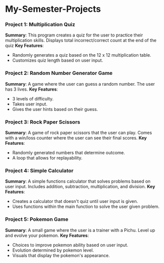 # My-Semester-Projects

### Project 1: Multiplication Quiz  
**Summary**: This program creates a quiz for the user to practice their multiplication skills. Displays total incorrect/correct count at the end of the quiz
**Key Features**: 
- Randomly generates a quiz based on the 12 x 12 multiplication table. 
- Customizes quiz length based on user input. 

### Project 2: Random Number Generator Game
**Summary**: A game where the user can guess a random number. The user has 3 lives. 
**Key Features**: 
- 3 levels of difficulty.
- Takes user input. 
- Gives the user hints based on their guess.  

### Project 3: Rock Paper Scissors
**Summary**: A game of rock paper scissors that the user can play. Comes with a win/loss counter where the user can see their final scores.
**Key Features**: 
- Randomly generated numbers that determine outcome.
- A loop that allows for replayability.

### Project 4: Simple Calculator 
**Summary**: A simple functions calculator that solves problems based on user input. Includes addition, subtraction, multiplication, and division. 
**Key Features**: 
- Creates a calculator that doesn't quiz until user input is given.
- Uses functions within the main function to solve the user given problem. 

### Project 5: Pokemon Game
**Summary**: A small game where the user is a trainer with a Pichu. Level up and evolve your pokemon. 
**Key Features**: 
- Choices to improve pokemon ability based on user input.
- Evolution determined by pokemon level. 
- Visuals that display the pokemon's appearance.  
